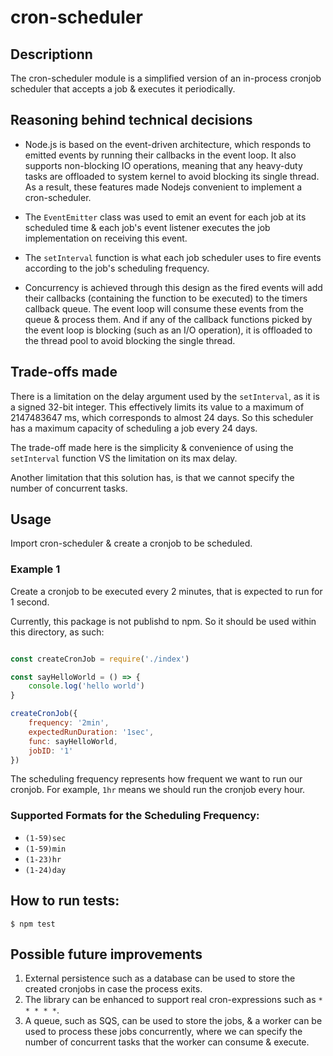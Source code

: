 # cron-scheduler

## Descriptionn
The cron-scheduler module is a simplified version of an in-process cronjob scheduler that accepts a job & executes it periodically.

## Reasoning behind technical decisions
 - Node.js is based on the event-driven architecture, which responds to emitted events by running their callbacks 
in the event loop. It also supports non-blocking IO operations, meaning that any heavy-duty tasks are offloaded to system kernel to avoid blocking its single thread. As a result, these features made Nodejs convenient to implement a cron-scheduler. 

- The `EventEmitter` class was used to emit an event for each job at its scheduled time & each job's event listener executes the 
job implementation on receiving this event.

- The `setInterval` function is what each job scheduler uses to fire events according to the job's scheduling frequency.

- Concurrency is achieved through this design as the fired events will add their callbacks (containing the function to be executed) to the timers callback queue. The event loop will consume these events from the queue & process them. And if any of the callback functions picked by the event loop is blocking (such as an I/O operation), it is offloaded to the thread pool to avoid blocking the single thread.

## Trade-offs made
There is a limitation on the delay argument used by the `setInterval`, as it is a signed 32-bit integer. This effectively limits its value to a maximum of 2147483647 ms, which corresponds to almost 24 days. So this scheduler has a maximum capacity of scheduling a job every 24 days.

The trade-off made here is the simplicity & convenience of using the `setInterval` function VS the limitation on its max delay.

Another limitation that this solution has, is that we cannot specify the number of concurrent tasks.

## Usage

Import cron-scheduler & create a cronjob to be scheduled.

### Example 1
Create a cronjob to be executed every 2 minutes, that is expected to run for 1 second.

Currently, this package is not publishd to npm. So it should be used within this directory, as such:

```javascript

const createCronJob = require('./index')

const sayHelloWorld = () => {
    console.log('hello world')
}

createCronJob({
    frequency: '2min',
    expectedRunDuration: '1sec',
    func: sayHelloWorld,
    jobID: '1'
})

```

The scheduling frequency represents how frequent we want to run our cronjob. For example, `1hr` means we should run the cronjob every hour.

### Supported Formats for the Scheduling Frequency:
- `(1-59)sec`
- `(1-59)min`
- `(1-23)hr`
- `(1-24)day`

## How to run tests:

	$ npm test

## Possible future improvements
1. External persistence such as a database can be used to store the created cronjobs in case the process exits.
2. The library can be enhanced to support real cron-expressions such as `* * * * *`.
3. A queue, such as SQS, can be used to store the jobs, & a worker can be used to process these jobs concurrently, where we can specify the number of concurrent tasks that the worker can consume & execute.
